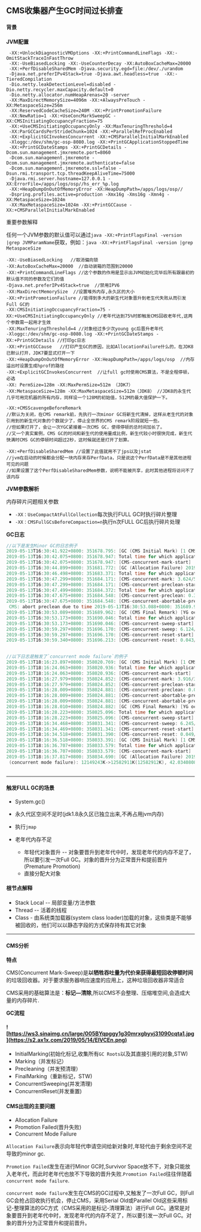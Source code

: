 ## CMS收集器产生GC时间过长排查

#### 背景

**JVM配置**

```
 -XX:+UnlockDiagnosticVMOptions -XX:+PrintCommandLineFlags -XX:-OmitStackTraceInFastThrow 
 -XX:-UseBiasedLocking -XX:-UseCounterDecay -XX:AutoBoxCacheMax=20000 
 -XX:+PerfDisableSharedMem -Djava.security.egd=file:/dev/./urandom 
 -Djava.net.preferIPv4Stack=true -Djava.awt.headless=true  -XX:-TieredCompilation 
 -Dio.netty.leakDetectionLevel=disabled -Dio.netty.recycler.maxCapacity.default=0 
 -Dio.netty.allocator.numHeapArenas=20 -server  
 -XX:MaxDirectMemorySize=4096m -XX:+AlwaysPreTouch -XX:MetaspaceSize=256m 
 -XX:ReservedCodeCacheSize=240M -XX:+PrintPromotionFailure 
 -XX:NewRatio=1 -XX:+UseConcMarkSweepGC -XX:CMSInitiatingOccupancyFraction=75 
 -XX:+UseCMSInitiatingOccupancyOnly -XX:MaxTenuringThreshold=4 
 -XX:ParGCCardsPerStrideChunk=1024 -XX:+ParallelRefProcEnabled 
 -XX:+ExplicitGCInvokesConcurrent -XX:+CMSParallelInitialMarkEnabled 
 -Xloggc:/dev/shm/gc-osp-8080.log -XX:+PrintGCApplicationStoppedTime 
 -XX:+PrintGCDateStamps -XX:+PrintGCDetails -Dcom.sun.management.jmxremote.port=8060 
 -Dcom.sun.management.jmxremote -Dcom.sun.management.jmxremote.authenticate=false 
 -Dcom.sun.management.jmxremote.ssl=false -Dsun.rmi.transport.tcp.threadKeepAliveTime=75000
 -Djava.rmi.server.hostname=127.0.0.1 -XX:ErrorFile=/apps/logs/osp//hs_err_%p.log
 -XX:+HeapDumpOnOutOfMemoryError -XX:HeapDumpPath=/apps/logs/osp// 
 -Dspring.profiles.active=production -Xmx16g -Xms16g -Xmn4g -XX:MetaspaceSize=1024m
 -XX:MaxMetaspaceSize=1024m -XX:+PrintGCCause -XX:+CMSParallelInitialMarkEnabled  
```

重要参数解释

任何一个JVM参数的默认值可以通过`java -XX:+PrintFlagsFinal -version |grep JVMParamName`获取，例如：`java -XX:+PrintFlagsFinal -version |grep MetaspaceSize`

```less
-XX:-UseBiasedLocking   //取消偏向锁
-XX:AutoBoxCacheMax=20000  //自动装箱的范围到20000
-XX:+PrintCommandLineFlags //这个参数的作用是显示出JVM初始化完毕后所有跟最初的默认值不同的参数及它们的值
-Djava.net.preferIPv4Stack=true  //禁用IPV6
-XX:MaxDirectMemorySize  //设置堆外内存,永久区的大小
-XX:+PrintPromotionFailure //能得到多大的新生代对象晋升到老生代失败从而引发Full GC的
-XX:CMSInitiatingOccupancyFraction=75 -XX:+UseCMSInitiatingOccupancyOnly //老年代达到75%时即触发CMS回收老年代,这两个参数需一起用才生效
-XX:MaxTenuringThreshold=4 //对象经过多少次young gc后晋升老年代
-Xloggc:/dev/shm/gc-osp-8080.log -XX:+PrintGCDateStamps -XX:+PrintGCDetails //打印gc日志
-XX:+PrintGCCause   //打印产生GC的原因，比如AllocationFailure什么的，在JDK8已默认打开，JDK7要显式打开一下
-XX:+HeapDumpOnOutOfMemoryError -XX:HeapDumpPath=/apps/logs/osp  //内存溢出时设置生成hprof的路径
-XX:+ExplicitGCInvokesConcurrent  //让full gc时使用CMS算法，不是全程停顿，必选
-XX: PermSize=128m -XX:MaxPermSize=512m （JDK7）
-XX:MetaspaceSize=128m -XX:MaxMetaspaceSize=512m（JDK8） //JDK8的永生代几乎可用完机器的所有内存，同样设一个128M的初始值，512M的最大值保护一下。

-XX:+CMSScavengeBeforeRemark
//默认为关闭，在CMS remark前，先执行一次minor GC将新生代清掉，这样从老生代的对象引用到的新生代对象的个数就少了，停止全世界的CMS remark阶段就短一些。
//但如果打开了，会让一次YGC紧接着一次CMS GC，使得停顿的总时间加长了。
//又一个真实案例，CMS GC的时间和新生代的使用量成比例，新生代较小时很快完成，新生代快满时CMS GC的停顿时间超过2秒，这时候就还是打开了划算。

-XX:+PerfDisableSharedMem //设置了此值就用不了jps以及jstat
//jvm在启动的时候都会分配一块内存来存PerfData，只是说这个PerfData是不是其他进程可见的问题
//如果设置了这个PerfDisableSharedMem参数，说明不能被共享，此时其他进程将访问不了该内存

```





**JVM参数解析**

内存碎片问题相关参数

+ `-XX：UseCompactAtFullCollection`每次执行FULL GC时执行碎片整理
+ `-XX：CMSFullGCsBeforeCompaction=n`执行n次FULL GC后执行碎片处理

**GC日志**

```verilog
//以下是发生Minor GC的日志例子
2019-05-13T16:30:41.922+0800: 351678.795: [GC (CMS Initial Mark) [1 CMS-initial-mark: 11685845K(12582912K)] 15346701K(16357824K), 0.1520733 secs] [Times: user=2.70 sys=0.00, real=0.16 secs] 
2019-05-13T16:30:42.075+0800: 351678.947: Total time for which application threads were stopped: 0.1534123 seconds, Stopping threads took: 0.0001098 seconds
2019-05-13T16:30:42.075+0800: 351678.947: [CMS-concurrent-mark-start]
2019-05-13T16:30:44.899+0800: 351681.772: [GC (Allocation Failure) 2019-05-13T16:30:44.900+0800: 351681.772: [ParNew: 3774912K->365634K(3774912K), 1.5980074 secs] 15460757K->12281907K(16357824K), 1.5983630 secs] [Times: user=3.58 sys=0.00, real=1.60 secs] 
2019-05-13T16:30:46.498+0800: 351683.371: Total time for which application threads were stopped: 1.5996209 seconds, Stopping threads took: 0.0001083 seconds
2019-05-13T16:30:47.299+0800: 351684.171: [CMS-concurrent-mark: 3.624/5.224 secs] [Times: user=22.32 sys=0.00, real=5.22 secs] 
2019-05-13T16:30:47.299+0800: 351684.171: [CMS-concurrent-preclean-start]
2019-05-13T16:30:47.499+0800: 351684.372: Total time for which application threads were stopped: 0.0011321 seconds, Stopping threads took: 0.0001062 seconds
2019-05-13T16:30:47.675+0800: 351684.548: [CMS-concurrent-preclean: 0.366/0.376 secs] [Times: user=0.41 sys=0.00, real=0.38 secs] 
2019-05-13T16:30:47.675+0800: 351684.548: [CMS-concurrent-abortable-preclean-start]
 CMS: abort preclean due to time 2019-05-13T16:30:53.088+0800: 351689.960: [CMS-concurrent-abortable-preclean: 5.412/5.413 secs] [Times: user=6.19 sys=0.00, real=5.41 secs] 
2019-05-13T16:30:53.089+0800: 351689.962: [GC (CMS Final Remark) [YG occupancy: 810536 K (3774912 K)]2019-05-13T16:30:53.089+0800: 351689.962: [Rescan (parallel) , 0.0502591 secs]2019-05-13T16:30:53.139+0800: 351690.012: [weak refs processing, 0.0025081 secs]2019-05-13T16:30:53.142+0800: 351690.014: [class unloading, 0.0178253 secs]2019-05-13T16:30:53.160+0800: 351690.032: [scrub symbol table, 0.0110555 secs]2019-05-13T16:30:53.171+0800: 351690.043: [scrub string table, 0.0015640 secs][1 CMS-remark: 11916273K(12582912K)] 12726810K(16357824K), 0.0839412 secs] [Times: user=0.94 sys=0.00, real=0.08 secs] 
2019-05-13T16:30:53.173+0800: 351690.046: Total time for which application threads were stopped: 0.0851026 seconds, Stopping threads took: 0.0001201 seconds
2019-05-13T16:30:53.173+0800: 351690.046: [CMS-concurrent-sweep-start]
2019-05-13T16:30:59.297+0800: 351696.170: [CMS-concurrent-sweep: 6.124/6.124 secs] [Times: user=7.15 sys=0.00, real=6.13 secs] 
2019-05-13T16:30:59.297+0800: 351696.170: [CMS-concurrent-reset-start]
2019-05-13T16:30:59.340+0800: 351696.213: [CMS-concurrent-reset: 0.043/0.043 secs] [Times: user=0.04 sys=0.00, real=0.04 secs] 
    

//以下日志是触发了`concurrent mode failure`的例子    
2019-05-13T18:16:23.897+0800: 358020.769: [GC (CMS Initial Mark) [1 CMS-initial-mark: 12149436K(12582912K)] 15381749K(16357824K), 0.1664505 secs] [Times: user=2.96 sys=0.00, real=0.17 secs] 
2019-05-13T18:16:24.063+0800: 358020.936: Total time for which application threads were stopped: 0.1678487 seconds, Stopping threads took: 0.0001188 seconds
2019-05-13T18:16:24.063+0800: 358020.936: [CMS-concurrent-mark-start]
2019-05-13T18:16:27.979+0800: 358024.852: [CMS-concurrent-mark: 3.916/3.916 secs] [Times: user=20.20 sys=0.00, real=3.92 secs] 
2019-05-13T18:16:27.979+0800: 358024.852: [CMS-concurrent-preclean-start]
2019-05-13T18:16:28.009+0800: 358024.881: [CMS-concurrent-preclean: 0.029/0.029 secs] [Times: user=0.03 sys=0.00, real=0.03 secs] 
2019-05-13T18:16:28.009+0800: 358024.881: [CMS-concurrent-abortable-preclean-start]
2019-05-13T18:16:28.009+0800: 358024.881: [CMS-concurrent-abortable-preclean: 0.000/0.000 secs] [Times: user=0.00 sys=0.00, real=0.00 secs] 
2019-05-13T18:16:28.010+0800: 358024.882: [GC (CMS Final Remark) [YG occupancy: 3401424 K (3774912 K)]2019-05-13T18:16:28.010+0800: 358024.883: [Rescan (parallel) , 0.1787776 secs]2019-05-13T18:16:28.189+0800: 358025.061: [weak refs processing, 0.0026205 secs]2019-05-13T18:16:28.191+0800: 358025.064: [class unloading, 0.0182134 secs]2019-05-13T18:16:28.210+0800: 358025.082: [scrub symbol table, 0.0113039 secs]2019-05-13T18:16:28.221+0800: 358025.094: [scrub string table, 0.0015662 secs][1 CMS-remark: 12149436K(12582912K)] 15550861K(16357824K), 0.2132539 secs] [Times: user=3.24 sys=0.00, real=0.21 secs] 
2019-05-13T18:16:28.223+0800: 358025.096: Total time for which application threads were stopped: 0.2145090 seconds, Stopping threads took: 0.0001171 seconds
2019-05-13T18:16:28.223+0800: 358025.096: [CMS-concurrent-sweep-start]
2019-05-13T18:16:34.468+0800: 358031.341: [CMS-concurrent-sweep: 6.245/6.245 secs] [Times: user=7.30 sys=0.00, real=6.24 secs] 
2019-05-13T18:16:34.469+0800: 358031.341: [CMS-concurrent-reset-start]
2019-05-13T18:16:34.518+0800: 358031.390: [CMS-concurrent-reset: 0.049/0.049 secs] [Times: user=0.06 sys=0.00, real=0.05 secs] 
2019-05-13T18:16:36.518+0800: 358033.391: [GC (CMS Initial Mark) [1 CMS-initial-mark: 12149243K(12582912K)] 15904204K(16357824K), 0.1884803 secs] [Times: user=3.36 sys=0.00, real=0.19 secs] 
2019-05-13T18:16:36.707+0800: 358033.579: Total time for which application threads were stopped: 0.1896868 seconds, Stopping threads took: 0.0000894 seconds
2019-05-13T18:16:36.707+0800: 358033.579: [CMS-concurrent-mark-start]
2019-05-13T18:16:37.817+0800: 358034.690: [GC (Allocation Failure) 2019-05-13T18:16:37.817+0800: 358034.690: [ParNew: 3774912K->3774912K(3774912K), 0.0000360 secs]2019-05-13T18:16:37.817+0800: 358034.690: [CMS2019-05-13T18:16:40.611+0800: 358037.484: [CMS-concurrent-mark: 3.903/3.904 secs] [Times: user=19.59 sys=0.00, real=3.91 secs] 
 (concurrent mode failure): 12149243K->12582911K(12582912K), 42.0340808 secs] 15924155K->12729771K(16357824K), [Metaspace: 95589K->95589K(1134592K)], 42.0344497 secs] [Times: user=53.25 sys=0.00, real=42.03 secs] 
    
```

------



#### 触发FULL GC的场景

+ System.gc()

+ 永久代区空间不足时(jdk1.8永久区已独立出来,不再占用jvm内存)

+ 执行`jmap`

+ 老年代内存不足

  + 年轻代对象晋升 -- 对象要晋升到老年代中时，发现老年代的内存不足了，所以要引发一次Full GC。对象的晋升分为正常晋升和提前晋升(Premature Promotion)
  + 直接分配大对象




#### 根节点解释

+ Stack Local  -- 局部变量/方法参数
+ Thread -- 活着的线程
+ Class - 由系统类加载器(system class loader)加载的对象，这些类是不能够被回收的，他们可以以静态字段的方式保存持有其它对象

------



#### CMS分析

**特点**

CMS(Concurrent Mark-Sweep)是**以牺牲吞吐量为代价来获得最短回收停顿时间**的垃圾回收器。对于要求服务器响应速度的应用上，这种垃圾回收器非常适合

CMS采用的基础算法是：**标记—清除**,所以CMS不会整理、压缩堆空间,会造成大量的内存碎片.

**GC流程**

#### ![https://ws3.sinaimg.cn/large/005BYqpggy1g30mrxgbyvj31090cqta1.jpg](https://s2.ax1x.com/2019/05/14/EIVCEn.png)

+ InitialMarking(初始化标记,收集所有`GC Roots`以及其直接引用的对象,STW)
+ Marking（并发标记）
+ Precleaning（并发预清理）
+ FinalMarking（重新标记，STW)
+ ConcurrentSweeping(并发清理)
+ ConcurrentReset(并发重置)



#### CMS出现的主要问题

+ Allocation Failure
+ Promotion Failed(晋升失败)
+ Concurrent Mode Failure



`Allocation Failure`表示向年轻代申请空间给新对象时,年轻代由于剩余空间不足导致的minor gc.

`Promotion Failed`发生在进行Minor GC时,Survivor Space放不下，对象只能放入老年代，而此时老年代也放不下导致的晋升失败.`Promotion Failed`往往伴随着`concurrent mode failure`.

`concurrent mode failure`发生在CMS的GC过程中,又触发了一次Full GC，则Full GC会抢占回收执行机会，停止CMS，采用Serial Old或Parallel Old这些采用标记-整理算法的GC方式（CMS采用的是标记-清理算法）进行Full GC。通常是对象要晋升到老年代中时，发现老年代的内存不足了，所以要引发一次Full GC。对象的晋升分为正常晋升和提前晋升。











































